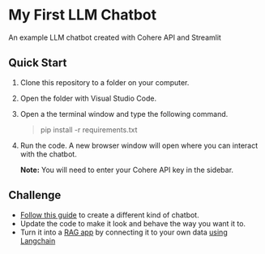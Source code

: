 # My First LLM Chatbot
 An example LLM chatbot created with Cohere API and Streamlit

## Quick Start
1. Clone this repository to a folder on your computer.
  
1. Open the folder with Visual Studio Code.
  
1. Open a the terminal window and type the following command.

   > pip install -r requirements.txt

4. Run the code. A new browser window will open where you can interact with the chatbot.

   __Note:__ You will need to enter your Cohere API key in the sidebar.


## Challenge
- [Follow this guide](https://docs.cohere.com/docs/intro-deployment) to create a different kind of chatbot.
- Update the code to make it look and behave the way you want it to.
- Turn it into a [RAG app](https://docs.cohere.com/docs/retrieval-augmented-generation-rag) by connecting it to your own data [using Langchain](https://docs.cohere.com/docs/cohere-and-langchain)


